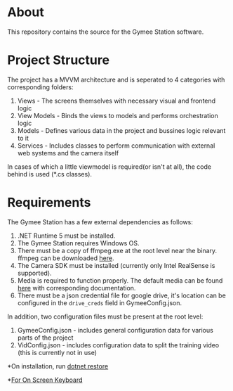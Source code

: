 # About
This repository contains the source for the Gymee Station software.

# Project Structure
The project has a MVVM architecture and is seperated to 4 categories with corresponding folders:  
1. Views - The screens themselves with necessary visual and frontend logic
2. View Models - Binds the views to models and performs orchestration logic
3. Models - Defines various data in the project and bussines logic relevant to it
4. Services - Includes classes to perform communication with external web systems and the camera itself

In cases of which a little viewmodel is required(or isn't at all), the code behind is used (*.cs classes).

# Requirements
The Gymee Station has a few external dependencies as follows:  

1. .NET Runtime 5 must be installed.
2. The Gymee Station requires Windows OS.
3. There must be a copy of ffmpeg.exe at the root level near the binary. ffmpeg can be downloaded [here](https://www.ffmpeg.org/download.html).
4. The Camera SDK must be installed (currently only Intel RealSense is supported).
5. Media is required to function properly. The default media can be found [here](https://google.com) with corresponding documentation.
6. There must be a json credential file for google drive, it's location can be configured in the  `drive_creds` field in GymeeConfig.json.

In addition, two configuration files must be present at the root level:  
1. GymeeConfig.json - includes general configuration data for various parts of the project
2. VidConfig.json - includes configuration data to split the training video (this is currently not in use)

*On installation, run [dotnet restore](https://docs.microsoft.com/en-us/dotnet/core/tools/dotnet-restore) 

*[For On Screen Keyboard]( https://support.microsoft.com/en-us/windows/use-the-on-screen-keyboard-osk-to-type-ecbb5e08-5b4e-d8c8-f794-81dbf896267a)
